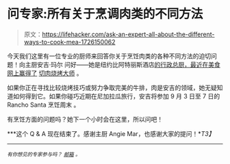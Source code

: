 # 问专家:所有关于烹调肉类的不同方法

> 原文：<https://lifehacker.com/ask-an-expert-all-about-the-different-ways-to-cook-mea-1726150062>

今天我们这里有一位专业的厨师来回答你关于烹饪肉类的各种不同方法的迫切问题！向主厨安吉·玛尔 问好——她是纽约比阿特丽斯酒店[的行政总厨，最近在美食网上赢得了](http://thebeatriceinn.com/) [切肉烧烤大师](http://blog.foodnetwork.com/fn-dish/2015/08/chopped-grill-masters-grand-champion-angie-mar/) 。



如果你正在寻找比较烧烤技巧或努力争取完美的牛排，肉是安吉的领域，她无疑知道如何得到它。如果你碰巧近期在尼加拉瓜旅行，安吉将参加 9 月 3 日至 7 日的 Rancho Santa 烹饪周末 。

有烹饪方面的问题吗？她下一个小时会在这里，所以问吧！

***这个 Q & A 现在结束了。感谢主厨 Angie Mar，也感谢大家的提问！**T3】*

* * *

<small>*有你想见的专家参与吗？*</small> [<small>*邮箱*</small>](mailto:andy@lifehacker.com) <small>*。*</small>